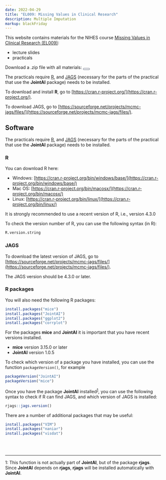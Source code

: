 ```yaml
---
date: 2022-04-29
title: "EL009: Missing Values in Clinical Research"
description: Multiple Imputation
markup: blackFriday
---
```


<style>
.btn {
padding: 2px 10px; 
cursor: pointer; 
font-weight: bold;
background: #fff; 
color: #485167;
border-radius: 5px; 
border: 1px solid #485167; 
font-size: 100%;
}


/* Darker background on mouse-over */
.btn:hover {
  color: #fff;
background: #485167;
border: 1px solid #485167;
}
</style>


This website contains materials for the NIHES course [Missing Values in Clinical Research (EL009)](https://www.nihes.com/course/EL009_missing_values_in_clinical_research/):

* lecture slides
* practicals

Download a .zip file with all materials: <a href="/slide/EL009_MultipleImputation.zip">
<button class="btn"><i class="fa fa-download"></i></button>
</a>


The practicals require [R](https://cran.r-project.org/), and
[JAGS](https://sourceforge.net/projects/mcmc-jags/files/) (necessary for the parts of the practical that use the **JointAI** package) needs to be installed.

To download and install **R**, go to [https://cran.r-project.org/](https://cran.r-project.org/).

To download JAGS, go to [https://sourceforge.net/projects/mcmc-jags/files/](https://sourceforge.net/projects/mcmc-jags/files/).


## Software
The practicals require [R](https://cran.r-project.org/), and
[JAGS](https://sourceforge.net/projects/mcmc-jags/files/) (necessary for the parts of the practical that use the **JointAI** package) needs to be installed.


### R

You can download R here:

* Windows: [https://cran.r-project.org/bin/windows/base/](https://cran.r-project.org/bin/windows/base/)
* Mac OS: [https://cran.r-project.org/bin/macosx/](https://cran.r-project.org/bin/macosx/)
* Linux: [https://cran.r-project.org/bin/linux/](https://cran.r-project.org/bin/linux/) 


It is strongly recommended to use a recent version of R, i.e., version 4.3.0

To check the version number of R, you can use the following syntax (in R):
``` r
R.version.string
```

### JAGS
To download the latest version of JAGS, go to [https://sourceforge.net/projects/mcmc-jags/files/](https://sourceforge.net/projects/mcmc-jags/files/).

The JAGS version should be 4.3.0 or later.

### R packages
You will also need the following R packages:

``` r
install.packages("mice")
install.packages("JointAI")
install.packages("ggplot2")
install.packages("corrplot")
```

For the packages **mice** and **JointAI** it is important that you have 
recent versions installed.

* **mice** version 3.15.0 or later
* **JointAI** version 1.0.5

To check which version of a package you have installed, you can use the function
`packageVersion()`, for example

```r 
packageVersion("JointAI")
packageVersion("mice")
```

Once you have the package **JointAI** installed<sup>[1](#myfootnote1)</sup>, you can use the following
syntax to check if R can find JAGS, and which version of JAGS is installed:

```r
rjags::jags.version()
```


There are a number of additional packages that may be useful:
``` r
install.packages("VIM")
install.packages("naniar")
install.packages("visdat")
```

<br><br><hr>
<a name="myfootnote1">1</a>: This function is not actually part of **JointAI**, but
of the package **rjags**. 
Since **JointAI** depends on **rjags**, **rjags** will be installed automatically
with **JointAI**.
